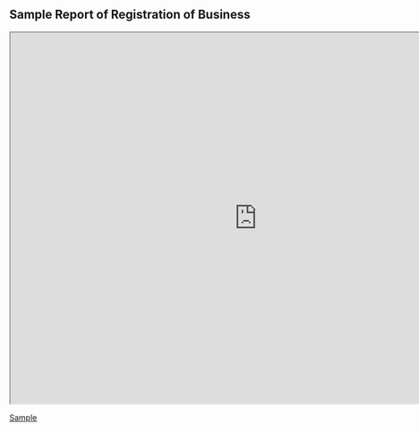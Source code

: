 ## **Sample Report of Registration of Business**

<iframe type="application/x-google-chrome-pdf" original-url="https://www.ssm.com.my/Pages/Product/PDF/profil_perniagaan.pdf" src="http://127.0.0.1:8000/Documents/Profile%20Webservice/Sample%20Report/ROB/profil_perniagaan.pdf" background-color="4283586137" javascript="allow" full-frame pdf-viewer-update-enabled width="880" height="664"></iframe>

[Sample](https://www.ssm.com.my/Pages/Product/PDF/profil_perniagaan.pdf)